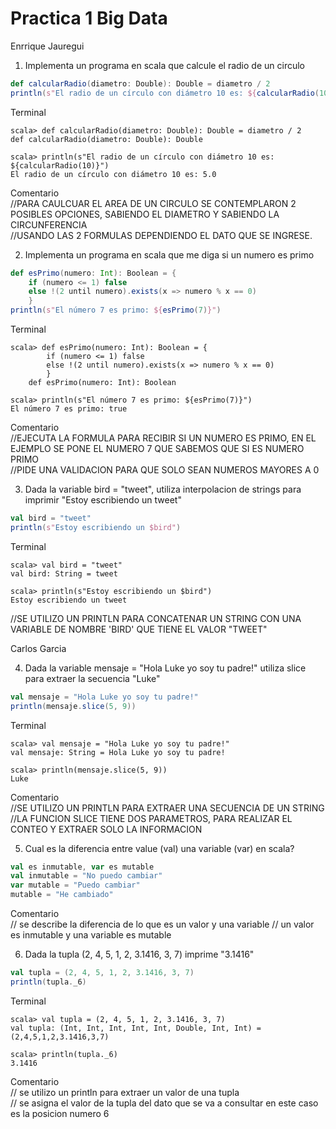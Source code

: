 # Practica 1 Big Data

Enrrique Jauregui<br/>
1. Implementa un programa en scala que calcule el radio de un circulo

```scala
def calcularRadio(diametro: Double): Double = diametro / 2
println(s"El radio de un círculo con diámetro 10 es: ${calcularRadio(10)}")
```
Terminal
```
scala> def calcularRadio(diametro: Double): Double = diametro / 2
def calcularRadio(diametro: Double): Double

scala> println(s"El radio de un círculo con diámetro 10 es: ${calcularRadio(10)}")
El radio de un círculo con diámetro 10 es: 5.0
```
Comentario<br/>
//PARA CAULCUAR EL AREA DE UN CIRCULO SE CONTEMPLARON 2 POSIBLES OPCIONES, SABIENDO EL DIAMETRO Y SABIENDO LA CIRCUNFERENCIA<br/>
//USANDO LAS 2 FORMULAS DEPENDIENDO EL DATO QUE SE INGRESE.<br/>

2. Implementa un programa en scala que me diga si un numero es primo

```scala
def esPrimo(numero: Int): Boolean = {
    if (numero <= 1) false
    else !(2 until numero).exists(x => numero % x == 0)
    }
println(s"El número 7 es primo: ${esPrimo(7)}")
```
Terminal
```
scala> def esPrimo(numero: Int): Boolean = {
        if (numero <= 1) false
        else !(2 until numero).exists(x => numero % x == 0)
        }
    def esPrimo(numero: Int): Boolean

scala> println(s"El número 7 es primo: ${esPrimo(7)}")
El número 7 es primo: true
```

Comentario<br/>
//EJECUTA LA FORMULA PARA RECIBIR SI UN NUMERO ES PRIMO, EN EL EJEMPLO SE PONE EL NUMERO 7 QUE SABEMOS QUE SI ES NUMERO PRIMO<br/>
//PIDE UNA VALIDACION PARA QUE SOLO SEAN NUMEROS MAYORES A 0<br/>

3. Dada la variable bird = "tweet", utiliza interpolacion de strings para imprimir "Estoy escribiendo un tweet"

```scala
val bird = "tweet"
println(s"Estoy escribiendo un $bird")
```
Terminal
```
scala> val bird = "tweet"
val bird: String = tweet

scala> println(s"Estoy escribiendo un $bird")
Estoy escribiendo un tweet
```

//SE UTILIZO UN PRINTLN PARA CONCATENAR UN STRING CON UNA VARIABLE DE NOMBRE 'BIRD' QUE TIENE EL VALOR "TWEET"<br/>

Carlos Garcia<br/>

4. Dada la variable mensaje = "Hola Luke yo soy tu padre!" utiliza slice para extraer la secuencia "Luke"

```scala
val mensaje = "Hola Luke yo soy tu padre!"
println(mensaje.slice(5, 9))
```
Terminal
```
scala> val mensaje = "Hola Luke yo soy tu padre!"
val mensaje: String = Hola Luke yo soy tu padre!

scala> println(mensaje.slice(5, 9))
Luke
```
Comentario<br/>
//SE UTILIZO UN PRINTLN PARA EXTRAER UNA SECUENCIA DE UN STRING<br/>
//LA FUNCION SLICE TIENE DOS PARAMETROS, PARA REALIZAR EL CONTEO Y EXTRAER SOLO LA INFORMACION

5. Cual es la diferencia entre value (val) una variable (var) en scala?

```scala
val es inmutable, var es mutable
val inmutable = "No puedo cambiar"
var mutable = "Puedo cambiar"
mutable = "He cambiado"
```
Comentario<br/>
// se describe la diferencia  de lo que es un valor y una variable
// un valor es inmutable y una variable es mutable

6. Dada la tupla (2, 4, 5, 1, 2, 3.1416, 3, 7) imprime "3.1416"

```scala
val tupla = (2, 4, 5, 1, 2, 3.1416, 3, 7)
println(tupla._6)
```

Terminal
```
scala> val tupla = (2, 4, 5, 1, 2, 3.1416, 3, 7)
val tupla: (Int, Int, Int, Int, Int, Double, Int, Int) = (2,4,5,1,2,3.1416,3,7)

scala> println(tupla._6)
3.1416
```

Comentario<br/>
// se utilizo un println para extraer un valor de una tupla<br/>
// se asigna el valor de la tupla del dato que se va a consultar en este caso es la posicion numero 6